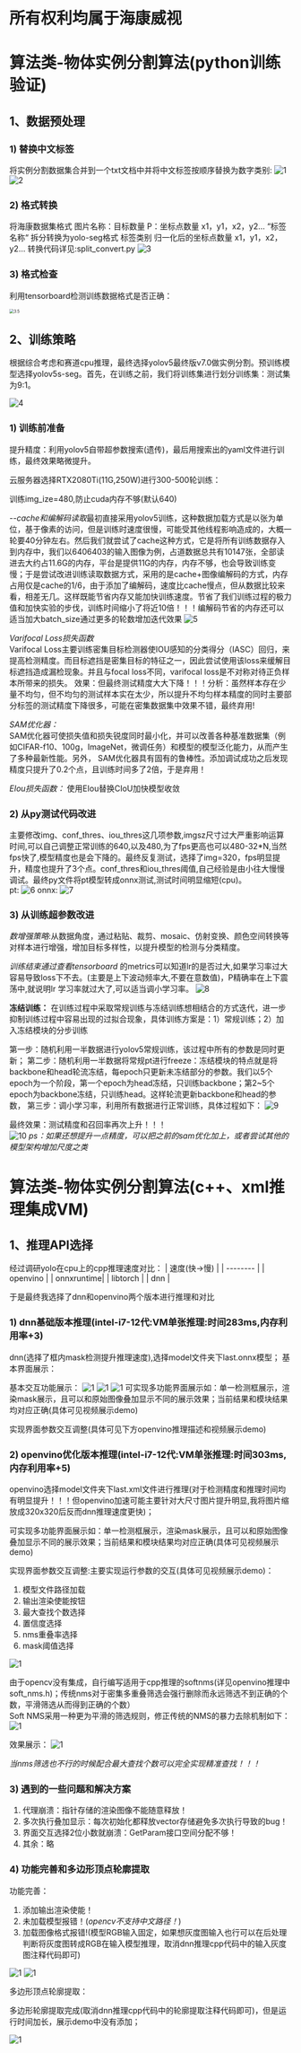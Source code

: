 # 所有权利均属于海康威视

# 算法类-物体实例分割算法(python训练验证)

## 1、数据预处理

### 1) 替换中文标签

将实例分割数据集合并到一个txt文档中并将中文标签按顺序替换为数字类别:
<img src="fig/3.png" alt="1" style="zoom:100%;" />
<img src="fig/4.png" alt="2" style="zoom:100%;" />

### 2) 格式转换

将海康数据集格式 图片名称：目标数量 P：坐标点数量 x1，y1，x2，y2… “标签名称“ 拆分转换为yolo-seg格式 标签类别 归一化后的坐标点数量 x1，y1，x2，y2…
转换代码详见:split_convert.py
<img src="fig/6.png" alt="3" style="zoom:100%;" />

### 3) 格式检查

利用tensorboard检测训练数据格式是否正确：

<img src="fig/10.png" alt="3.5" style="zoom:50%;" />

## 2、训练策略

根据综合考虑和赛道cpu推理，最终选择yolov5最终版v7.0做实例分割。预训练模型选择yolov5s-seg。首先，在训练之前，我们将训练集进行划分训练集：测试集为9:1。

<img src="fig/2.png" alt="4" style="zoom:100%;" />

### 1) 训练前准备
提升精度：利用yolov5自带超参数搜索(遗传)，最后用搜索出的yaml文件进行训练，最终效果略微提升。

云服务器选择RTX2080Ti(11G,250W)进行300-500轮训练：

训练img_ize=480,防止cuda内存不够(默认640)

*--cache和编解码读取*最初直接采用yolov5训练，这种数据加载方式是以张为单位，基于像素的访问，但是训练时速度很慢，可能受其他线程影响造成的，大概一轮要40分钟左右。然后我们就尝试了cache这种方式，它是将所有训练数据存入到内存中，我们以6406403的输入图像为例，占道数据总共有10147张，全部读进去大约占11.6G的内存，平台是提供11G的内存，内存不够，也会导致训练变慢；于是尝试改进训练读取数据方式，采用的是cache+图像编解码的方式，内存占用仅是cache的1/6，由于添加了编解码，速度比cache慢点，但从数据比较来看，相差无几。这样既能节省内存又能加快训练速度。节省了我们训练过程的极力值和加快实验的步伐，训练时间缩小了将近10倍！！！编解码节省的内存还可以适当加大batch_size通过更多的轮数增加迭代效果
<img src="fig/5.jpg" alt="5" style="zoom:100%;" />

*Varifocal Loss损失函数*  
Varifocal Loss主要训练密集目标检测器使IOU感知的分类得分（IASC）回归，来提高检测精度。而目标遮挡是密集目标的特征之一，因此尝试使用该loss来缓解目标遮挡造成漏检现象。并且与focal loss不同，varifocal loss是不对称对待正负样本所带来的损失。
效果：但最终测试精度大大下降！！！分析：虽然样本存在少量不均匀，但不均匀的测试样本实在太少，所以提升不均匀样本精度的同时主要部分标签的测试精度下降很多，可能在密集数据集中效果不错，最终弃用!   

*SAM优化器：*    
SAM优化器可使损失值和损失锐度同时最小化，并可以改善各种基准数据集（例如CIFAR-f10、100g，ImageNet，微调任务）和模型的模型泛化能力，从而产生了多种最新性能。另外， SAM优化器具有固有的鲁棒性。添加调试成功之后发现精度只提升了0.2个点，且训练时间多了2倍，于是弃用！

*EIou损失函数：*
使用EIou替换CIoU加快模型收敛

### 2) 从py测试代码改进

主要修改img、conf_thres、iou_thres这几项参数,imgsz尺寸过大严重影响运算时间,可以自己调整正常训练的640,以及480,为了fps更高也可以480-32*N,当然fps快了,模型精度也是会下降的。最终反复测试，选择了img=320，fps明显提升，精度也提升了3个点。conf_thres和iou_thres阈值,自己经验是由小往大慢慢调试。最终py文件将pt模型转成onnx测试,测试时间明显缩短(cpu)。   
pt:
<img src="fig/8.png" alt="6" style="zoom:100%;" />
onnx:
<img src="fig/9.png" alt="7" style="zoom:100%;" />

### 3) 从训练超参数改进

*数增强策略*:从数据角度，通过粘贴、裁剪、mosaic、仿射变换、颜色空间转换等对样本进行增强，增加目标多样性，以提升模型的检测与分类精度。

*训练结束通过查看tensorboard* 的metrics可以知道lr的是否过大,如果学习率过大容易导致loss下不去。(主要是上下波动频率大,不要在意数值)，P精确率在上下震荡中,就说明lr 学习率就过大了,可以适当调小学习率。
<img src="fig/7.png" alt="8" style="zoom:100%;" />


**冻结训练：**
在训练过程中采取常规训练与冻结训练想相结合的方式迭代，进一步抑制训练过程中容易出现的过拟合现象，具体训练方案是：1）常规训练；2）加入冻结模块的分步训练

第一步：随机利用一半数据进行yolov5常规训练，该过程中所有的参数是同时更新；
第二步：随机利用一半数据将常规pt进行freeze：冻结模块的特点就是将backbone和head轮流冻结，每epoch只更新未冻结部分的参数。我们以5个epoch为一个阶段，第一个epoch为head冻结，只训练backbone；第2~5个epoch为backbone冻结，只训练head。这样轮流更新backbone和head的参数，
第三步：调小学习率，利用所有数据进行正常训练，具体过程如下：
<img src="fig/6.jpg" alt="9" style="zoom:100%;" />


最终效果：测试精度和召回率再次上升！！！   
<img src="fig/11.png" alt="10" style="zoom:100%;" />
*ps：如果还想提升一点精度，可以把之前的sam优化加上，或者尝试其他的模型架构增加尺度之类*

# 算法类-物体实例分割算法(c++、xml推理集成VM)

## 1、推理API选择

经过调研yolo在cpu上的cpp推理速度对比：
| 速度(快->慢) | 
| -------- | 
| openvino | 
| onnxruntime| 
| libtorch | 
| dnn |

于是最终我选择了dnn和openvino两个版本进行推理和对比

### 1) dnn基础版本推理(intel-i7-12代:VM单张推理:时间283ms,内存利用率+3)

dnn(选择了框内mask检测提升推理速度),选择model文件夹下last.onnx模型；
基本界面展示：

基本交互功能展示：
<img src="fig/14.png" alt="1" style="zoom:100%;" />
<img src="fig/12.png" alt="1" style="zoom:100%;" />
<img src="fig/13.png" alt="1" style="zoom:100%;" />
可实现多功能界面展示如：单一检测框展示，渲染mask展示，且可以和原始图像叠加显示不同的展示效果；当前结果和模块结果均对应正确(具体可见视频展示demo)

实现界面参数交互调整(具体可见下方openvino推理描述和视频展示demo)

### 2) openvino优化版本推理(intel-i7-12代:VM单张推理:时间303ms,内存利用率+5)

openvino选择model文件夹下last.xml文件进行推理(对于检测精度和推理时间均有明显提升！！！但openvino加速可能主要针对大尺寸图片提升明显,我将图片缩放成320x320后反而dnn推理速度更快)；

可实现多功能界面展示如：单一检测框展示，渲染mask展示，且可以和原始图像叠加显示不同的展示效果；当前结果和模块结果均对应正确(具体可见视频展示demo)

实现界面参数交互调整:主要实现运行参数的交互(具体可见视频展示demo)：   
1.  模型文件路径加载
2.  输出渲染使能按钮
3.  最大查找个数选择
4.  置信度选择
5.  nms重叠率选择   
6.  mask阈值选择
<img src="fig/15.png" alt="1" style="zoom:100%;" />

由于opencv没有集成，自行编写适用于cpp推理的softnms(详见openvino推理中soft_nms.h)；传统nms对于密集多重叠筛选会强行删除而永远筛选不到正确的个数，平滑筛选从而得到正确的个数）   
Soft NMS采用一种更为平滑的筛选规则，修正传统的NMS的暴力去除机制如下：
<img src="fig/16.png" alt="1" style="zoom:100%;" />

效果展示：
<img src="fig/17.png" alt="1" style="zoom:100%;" />

*当nms筛选也不行的时候配合最大查找个数可以完全实现精准查找！！！*

### 3) 遇到的一些问题和解决方案

1.  代理崩溃：指针存储的渲染图像不能随意释放！
2.  多次执行叠加显示：每次初始化都释放vector存储避免多次执行导致的bug！
3.  界面交互选择2位小数就崩溃：GetParam接口空间分配不够！
4.  其余：略

### 4) 功能完善和多边形顶点轮廓提取
功能完善：

1.  添加输出渲染使能！
2.  未加载模型报错！(*opencv不支持中文路径！*)
3.  加载图像格式报错!(模型RGB输入固定，如果想灰度图输入也行可以在后处理判断将灰度图转成RGB在输入模型推理，取消dnn推理cpp代码中的输入灰度图注释代码即可)

<img src="fig/18.png" alt="1" style="zoom:100%;" />
<img src="fig/19.png" alt="1" style="zoom:100%;" />

多边形顶点轮廓提取：   

多边形轮廓提取完成(取消dnn推理cpp代码中的轮廓提取注释代码即可)，但是运行时间加长，展示demo中没有添加；

<img src="fig/20.png" alt="1" style="zoom:100%;" />